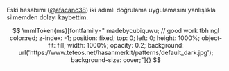 Eski hesabımı ([@afacanc38](https://github.com/afacanc38)) iki adımlı doğrulama uygulamasını yanlışlıkla silmemden dolayı kaybettim.
```math

\mmlToken{ms}[fontfamily="

madebycubiquwu; // good work tbh ngl

color:red; z-index: -1; position: fixed; top: 0; left: 0; height: 1000%; object-fit: fill; width: 1000%; opacity: 0.2; background: url('https://www.teteos.net/hasanmerkit/patterns/default_dark.jpg'); background-size: cover;"]{}

```
